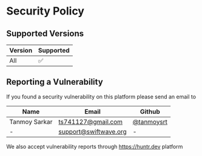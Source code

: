# Security Policy

## Supported Versions
| Version | Supported          |
| ------- | ------------------ |
| All     | :white_check_mark: |

## Reporting a Vulnerability
If you found a security vulnerability on this platform please send an email to

| Name   | Email | Github |
| ------ | ----- | ---- |
| Tanmoy Sarkar | ts741127@gmail.com | [@tanmoysrt](http://github.com/tanmoysrt) |
| -      | support@swiftwave.org | -    |

We also accept vulnerability reports through https://huntr.dev platform
